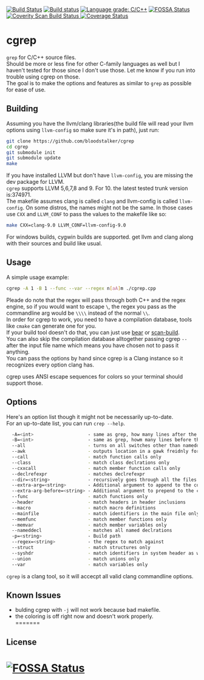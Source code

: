 [![Build Status](https://travis-ci.org/bloodstalker/cgrep.svg?branch=master)](https://travis-ci.org/bloodstalker/cgrep)
[![Build status](https://ci.appveyor.com/api/projects/status/caab8oxmgljb87te?svg=true)](https://ci.appveyor.com/project/bloodstalker/cgrep)
[![Language grade: C/C++](https://img.shields.io/lgtm/grade/cpp/g/bloodstalker/cgrep.svg?logo=lgtm&logoWidth=18)](https://lgtm.com/projects/g/bloodstalker/cgrep/context:cpp)
[![FOSSA Status](https://app.fossa.io/api/projects/git%2Bgithub.com%2Fbloodstalker%2Fcgrep.svg?type=shield)](https://app.fossa.io/projects/git%2Bgithub.com%2Fbloodstalker%2Fcgrep?ref=badge_shield)
<a href="https://scan.coverity.com/projects/bloodstalker-cgrep">
  <img alt="Coverity Scan Build Status"
       src="https://scan.coverity.com/projects/19431/badge.svg"/>
</a>
[![Coverage Status](https://coveralls.io/repos/github/bloodstalker/cgrep/badge.svg?branch=master)](https://coveralls.io/github/bloodstalker/cgrep?branch=master)

# cgrep
`grep` for C/C++ source files.<br/>
Should be more or less fine for other C-family languages as well but I haven't tested for those since I don't use those. Let me know if you run into trouble using cgrep on those.<br/>
The goal is to make the options and features as similar to `grep` as possible for ease of use.<br/>

## Building
Assuming you have the llvm/clang libraries(the build file will read your llvm options using `llvm-config` so make sure it's in path), just run:<br/>
```bash
git clone https://github.com/bloodstalker/cgrep
cd cgrep
git submodule init
git submodule update
make
```
If you have installed LLVM but don't have `llvm-config`, you are missing the dev package for LLVM.<br/>
`cgrep` supports LLVM 5,6,7,8 and 9. For 10. the latest tested trunk version is:374971.<br/>
The makefile assumes clang is called `clang` and llvm-config is called `llvm-config`. On some distros, the names might not be the same. In those cases use `CXX` and `LLVM_CONF` to pass the values to the makefile like so:<br/>
```bash
make CXX=clang-9.0 LLVM_CONF=llvm-config-9.0
```
For windows builds, cygwin builds are supported. get llvm and clang along with their sources and build like usual.<br/>

## Usage
A simple usage example:<br/>
```bash
cgrep -A 1 -B 1 --func --var --regex n[aA]m ./cgrep.cpp
```
Pleade do note that the regex will pass through both C++ and the regex engine, so if you would want to escape `\`, the regex you pass as the commandline arg would be `\\\\` instead of the normal `\\`.<br/>
In order for cgrep to work, you need to have a compilation database, tools like `cmake` can generate one for you.<br/>
If your build tool doesn't do that, you can just use [bear](https://github.com/rizsotto/Bear) or [scan-build](https://github.com/rizsotto/scan-build).<br/>
You can also skip the compilation database alltogether passing cgrep `--` after the input file name which means you have chosen not to pass it anything.<br/>
You can pass the options by hand since cgrep is a Clang instance so it recognizes every option clang has.<br/>

cgrep uses ANSI escape sequences for colors so your terminal should support those.<br/>

## Options
Here's an option list though it might not be necessarily up-to-date.<br/>
For an up-to-date list, you can run `crep --help`.<br/>

```bash
  -A=<int>                    - same as grep, how many lines after the matched line to print
  -B=<int>                    - same as grep, howm many lines before the matched line to print
  --all                       - turns on all switches other than nameddecl
  --awk                       - outputs location in a gawk freidnly format
  --call                      - match function calls only
  --class                     - match class declrations only
  --cxxcall                   - match member function calls only
  --declrefexpr               - matches declrefexpr
  --dir=<string>              - recursively goes through all the files and directories. assumes compilation databases are present for all source files.
  --extra-arg=<string>        - Additional argument to append to the compiler command line
  --extra-arg-before=<string> - Additional argument to prepend to the compiler command line
  --func                      - match functions only
  --header                    - match headers in header inclusions
  --macro                     - match macro definitions
  --mainfile                  - match identifiers in the main file only
  --memfunc                   - match member functions only
  --memvar                    - match member variables only
  --nameddecl                 - matches all named declrations
  -p=<string>                 - Build path
  --regex=<string>            - the regex to match against
  --struct                    - match structures only
  --syshdr                    - match identifiers in system header as well
  --union                     - match unions only
  --var                       - match variables only
```
`cgrep` is a clang tool, so it will accecpt all valid clang commandline options.<br/>

## Known Issues
* bulding cgrep with `-j` will not work because bad makefile.<br/>
* the coloring is off right now and doesn't work properly.<br/>
=======

## License
[![FOSSA Status](https://app.fossa.io/api/projects/git%2Bgithub.com%2Fbloodstalker%2Fcgrep.svg?type=large)](https://app.fossa.io/projects/git%2Bgithub.com%2Fbloodstalker%2Fcgrep?ref=badge_large)
=======
